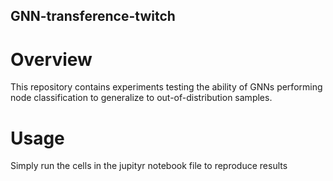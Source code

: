 ## GNN-transference-twitch
# Overview
This repository contains experiments testing the ability of GNNs performing node classification to generalize to out-of-distribution samples.

# Usage
Simply run the cells in the jupityr notebook file to reproduce results
